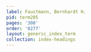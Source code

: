 ```yaml
---
label: Faustmann, Bernhardt H.
pid: term205
pages: '308'
order: '0277'
layout: generic_index_term
collection: index-headings
---
```

